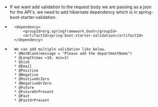 ####
* If we want add validation to the request body we are passing as a json for the API's. we need to add hibernate dependency which is in spring-boot-starter-validation.
* 		<dependency>    
			<groupId>org.springframework.boot</groupId>     
			<artifactId>spring-boot-starter-validation</artifactId>     
		</dependency>    
* 		We can add multiple validation like below.
		* @NotBlank(message = "Please add the departmentName")
		* @Length(max =10, min=2)
		* @Size
		* @Email
		* @Positive
		* @Negative
		* @PostiveOrZero
		* @NegativeOrZero
		* @Future
		* @FutureOrPresent
		* @Past
		* @PastOrPresent
